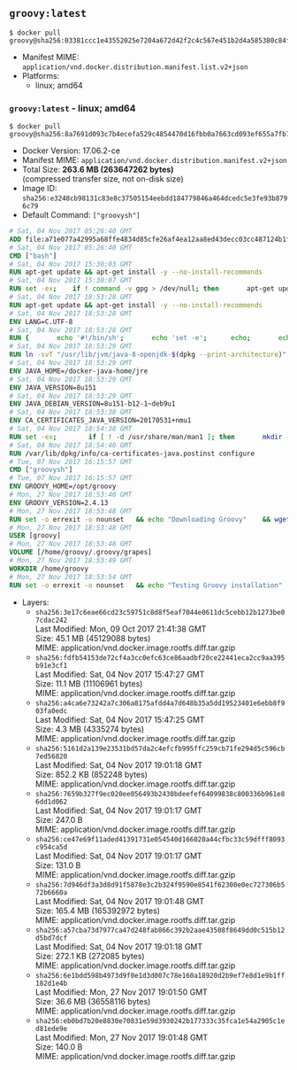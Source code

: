## `groovy:latest`

```console
$ docker pull groovy@sha256:03381ccc1e43552025e7204a672d42f2c4c567e451b2d4a585380c84fa8ca618
```

-	Manifest MIME: `application/vnd.docker.distribution.manifest.list.v2+json`
-	Platforms:
	-	linux; amd64

### `groovy:latest` - linux; amd64

```console
$ docker pull groovy@sha256:8a7691d093c7b4ecefa529c4854470d16fbb0a7663cd093ef655a7fb73281905
```

-	Docker Version: 17.06.2-ce
-	Manifest MIME: `application/vnd.docker.distribution.manifest.v2+json`
-	Total Size: **263.6 MB (263647262 bytes)**  
	(compressed transfer size, not on-disk size)
-	Image ID: `sha256:e3248cb98131c83e8c37505154eebdd184779846a464dcedc5e3fe93b8796c79`
-	Default Command: `["groovysh"]`

```dockerfile
# Sat, 04 Nov 2017 05:26:40 GMT
ADD file:a71e077a42995a68ffe4834d85cfe26af4ea12aa8ed43decc03cc487124b1f70 in / 
# Sat, 04 Nov 2017 05:26:40 GMT
CMD ["bash"]
# Sat, 04 Nov 2017 15:30:03 GMT
RUN apt-get update && apt-get install -y --no-install-recommends 		ca-certificates 		curl 		wget 	&& rm -rf /var/lib/apt/lists/*
# Sat, 04 Nov 2017 15:30:07 GMT
RUN set -ex; 	if ! command -v gpg > /dev/null; then 		apt-get update; 		apt-get install -y --no-install-recommends 			gnupg 			dirmngr 		; 		rm -rf /var/lib/apt/lists/*; 	fi
# Sat, 04 Nov 2017 18:53:28 GMT
RUN apt-get update && apt-get install -y --no-install-recommends 		bzip2 		unzip 		xz-utils 	&& rm -rf /var/lib/apt/lists/*
# Sat, 04 Nov 2017 18:53:28 GMT
ENV LANG=C.UTF-8
# Sat, 04 Nov 2017 18:53:28 GMT
RUN { 		echo '#!/bin/sh'; 		echo 'set -e'; 		echo; 		echo 'dirname "$(dirname "$(readlink -f "$(which javac || which java)")")"'; 	} > /usr/local/bin/docker-java-home 	&& chmod +x /usr/local/bin/docker-java-home
# Sat, 04 Nov 2017 18:53:29 GMT
RUN ln -svT "/usr/lib/jvm/java-8-openjdk-$(dpkg --print-architecture)" /docker-java-home
# Sat, 04 Nov 2017 18:53:29 GMT
ENV JAVA_HOME=/docker-java-home/jre
# Sat, 04 Nov 2017 18:53:29 GMT
ENV JAVA_VERSION=8u151
# Sat, 04 Nov 2017 18:53:29 GMT
ENV JAVA_DEBIAN_VERSION=8u151-b12-1~deb9u1
# Sat, 04 Nov 2017 18:53:30 GMT
ENV CA_CERTIFICATES_JAVA_VERSION=20170531+nmu1
# Sat, 04 Nov 2017 18:54:38 GMT
RUN set -ex; 		if [ ! -d /usr/share/man/man1 ]; then 		mkdir -p /usr/share/man/man1; 	fi; 		apt-get update; 	apt-get install -y 		openjdk-8-jre="$JAVA_DEBIAN_VERSION" 		ca-certificates-java="$CA_CERTIFICATES_JAVA_VERSION" 	; 	rm -rf /var/lib/apt/lists/*; 		[ "$(readlink -f "$JAVA_HOME")" = "$(docker-java-home)" ]; 		update-alternatives --get-selections | awk -v home="$(readlink -f "$JAVA_HOME")" 'index($3, home) == 1 { $2 = "manual"; print | "update-alternatives --set-selections" }'; 	update-alternatives --query java | grep -q 'Status: manual'
# Sat, 04 Nov 2017 18:54:40 GMT
RUN /var/lib/dpkg/info/ca-certificates-java.postinst configure
# Tue, 07 Nov 2017 16:15:57 GMT
CMD ["groovysh"]
# Tue, 07 Nov 2017 16:15:57 GMT
ENV GROOVY_HOME=/opt/groovy
# Mon, 27 Nov 2017 18:53:40 GMT
ENV GROOVY_VERSION=2.4.13
# Mon, 27 Nov 2017 18:53:48 GMT
RUN set -o errexit -o nounset 	&& echo "Downloading Groovy" 	&& wget --no-verbose --output-document=groovy.zip "https://dist.apache.org/repos/dist/release/groovy/${GROOVY_VERSION}/distribution/apache-groovy-binary-${GROOVY_VERSION}.zip" 		&& echo "Importing keys listed in http://www.apache.org/dist/groovy/KEYS from key server" 	&& export GNUPGHOME="$(mktemp -d)" 	&& for key in 		"7FAA0F2206DE228F0DB01AD741321490758AAD6F" 		"331224E1D7BE883D16E8A685825C06C827AF6B66" 		"34441E504A937F43EB0DAEF96A65176A0FB1CD0B" 		"9A810E3B766E089FFB27C70F11B595CEDC4AEBB5" 		"81CABC23EECA0790E8989B361FF96E10F0E13706" 	; do 		for server in 			"ha.pool.sks-keyservers.net" 			"hkp://p80.pool.sks-keyservers.net:80" 			"pgp.mit.edu" 		; do 			echo "  Trying ${server}"; 			if gpg --keyserver "${server}" --recv-keys "${key}"; then 				break; 			fi; 		done; 	done; 	if [ $(gpg --list-keys | grep -c "pub ") -ne 5 ]; then 		echo "ERROR: Failed to fetch GPG keys" >&2; 		exit 1; 	fi 		&& echo "Checking download signature" 	&& wget --no-verbose --output-document=groovy.zip.asc "https://dist.apache.org/repos/dist/release/groovy/${GROOVY_VERSION}/distribution/apache-groovy-binary-${GROOVY_VERSION}.zip.asc" 	&& gpg --batch --verify groovy.zip.asc groovy.zip 	&& rm --recursive --force "${GNUPGHOME}" 	&& rm groovy.zip.asc 		&& echo "Installing Groovy" 	&& unzip groovy.zip 	&& rm groovy.zip 	&& mv "groovy-${GROOVY_VERSION}" "${GROOVY_HOME}/" 	&& ln --symbolic "${GROOVY_HOME}/bin/grape" /usr/bin/grape 	&& ln --symbolic "${GROOVY_HOME}/bin/groovy" /usr/bin/groovy 	&& ln --symbolic "${GROOVY_HOME}/bin/groovyc" /usr/bin/groovyc 	&& ln --symbolic "${GROOVY_HOME}/bin/groovyConsole" /usr/bin/groovyConsole 	&& ln --symbolic "${GROOVY_HOME}/bin/groovydoc" /usr/bin/groovydoc 	&& ln --symbolic "${GROOVY_HOME}/bin/groovysh" /usr/bin/groovysh 	&& ln --symbolic "${GROOVY_HOME}/bin/java2groovy" /usr/bin/java2groovy 		&& echo "Adding groovy user and group" 	&& groupadd --system --gid 1000 groovy 	&& useradd --system --gid groovy --uid 1000 --shell /bin/bash --create-home groovy 	&& mkdir --parents /home/groovy/.groovy/grapes 	&& chown --recursive groovy:groovy /home/groovy 		&& echo "Symlinking root .groovy to groovy .groovy" 	&& ln -s /home/groovy/.groovy /root/.groovy
# Mon, 27 Nov 2017 18:53:48 GMT
USER [groovy]
# Mon, 27 Nov 2017 18:53:48 GMT
VOLUME [/home/groovy/.groovy/grapes]
# Mon, 27 Nov 2017 18:53:49 GMT
WORKDIR /home/groovy
# Mon, 27 Nov 2017 18:53:54 GMT
RUN set -o errexit -o nounset 	&& echo "Testing Groovy installation" 	&& groovy --version
```

-	Layers:
	-	`sha256:3e17c6eae66cd23c59751c8d8f5eaf7044e0611dc5cebb12b1273be07cdac242`  
		Last Modified: Mon, 09 Oct 2017 21:41:38 GMT  
		Size: 45.1 MB (45129088 bytes)  
		MIME: application/vnd.docker.image.rootfs.diff.tar.gzip
	-	`sha256:fdfb54153de72cf4a3cc0efc63ce86aadbf20ce22441eca2cc9aa395b91e3cf1`  
		Last Modified: Sat, 04 Nov 2017 15:47:27 GMT  
		Size: 11.1 MB (11106961 bytes)  
		MIME: application/vnd.docker.image.rootfs.diff.tar.gzip
	-	`sha256:a4ca6e73242a7c306a8175afdd4a7d648b35a5dd19523401e6ebb8f903fa0edc`  
		Last Modified: Sat, 04 Nov 2017 15:47:25 GMT  
		Size: 4.3 MB (4335274 bytes)  
		MIME: application/vnd.docker.image.rootfs.diff.tar.gzip
	-	`sha256:5161d2a139e23531bd57da2c4efcfb995ffc259cb71fe294d5c596cb7ed56820`  
		Last Modified: Sat, 04 Nov 2017 19:01:18 GMT  
		Size: 852.2 KB (852248 bytes)  
		MIME: application/vnd.docker.image.rootfs.diff.tar.gzip
	-	`sha256:7659b327f9ec020ee056493b2430bdeefef64099838c800336b961e86dd1d062`  
		Last Modified: Sat, 04 Nov 2017 19:01:17 GMT  
		Size: 247.0 B  
		MIME: application/vnd.docker.image.rootfs.diff.tar.gzip
	-	`sha256:ce47e69f11aded41391731e054540d166020a44cfbc33c59dfff8093c954ca5d`  
		Last Modified: Sat, 04 Nov 2017 19:01:17 GMT  
		Size: 131.0 B  
		MIME: application/vnd.docker.image.rootfs.diff.tar.gzip
	-	`sha256:7d946df3a3d8d91f5878e3c2b324f9590e8541f62300e0ec727306b572b6660a`  
		Last Modified: Sat, 04 Nov 2017 19:01:48 GMT  
		Size: 165.4 MB (165392972 bytes)  
		MIME: application/vnd.docker.image.rootfs.diff.tar.gzip
	-	`sha256:a57cba73d7977ca47d248fab866c392b2aae43508f8649dd0c515b12d5bd7dcf`  
		Last Modified: Sat, 04 Nov 2017 19:01:18 GMT  
		Size: 272.1 KB (272085 bytes)  
		MIME: application/vnd.docker.image.rootfs.diff.tar.gzip
	-	`sha256:6e1bdd598b4973d9f0e1d3d007c78e160a18920d2b9ef7e8d1e9b1ff182d1e4b`  
		Last Modified: Mon, 27 Nov 2017 19:01:50 GMT  
		Size: 36.6 MB (36558116 bytes)  
		MIME: application/vnd.docker.image.rootfs.diff.tar.gzip
	-	`sha256:eb0bd7b20e8830e70831e59d3930242b177333c35fca1e54a2905c1ed81ede9e`  
		Last Modified: Mon, 27 Nov 2017 19:01:48 GMT  
		Size: 140.0 B  
		MIME: application/vnd.docker.image.rootfs.diff.tar.gzip
